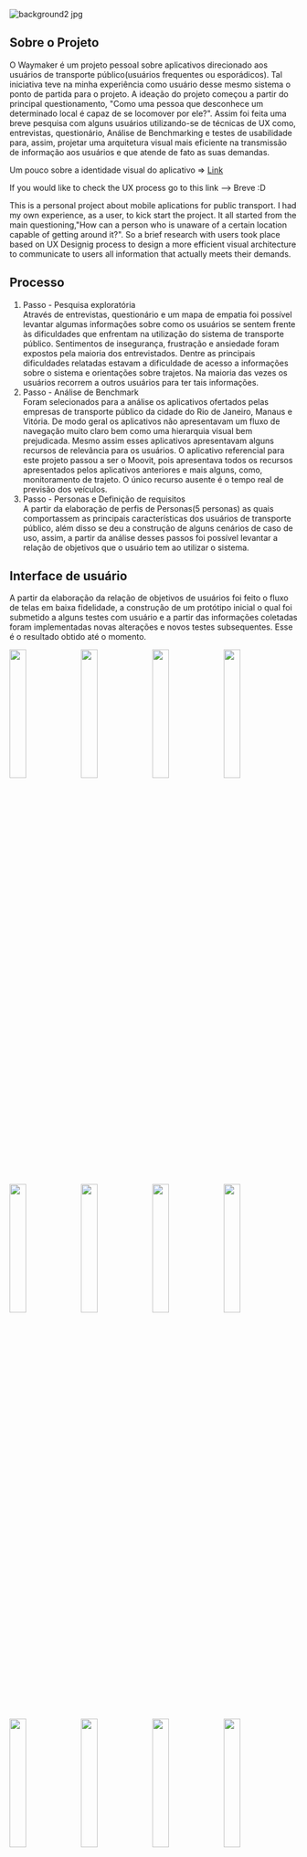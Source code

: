 
![background2 jpg](https://user-images.githubusercontent.com/49257071/106795758-41521700-6639-11eb-97e0-647b9f75f2c9.png)

<h2> Sobre o Projeto</h2>
O Waymaker é um projeto pessoal sobre aplicativos direcionado aos usuários de transporte público(usuários frequentes ou esporádicos). Tal iniciativa teve na minha experiência como usuário desse mesmo sistema o ponto de partida para o projeto. A ideação do projeto começou a partir do principal questionamento, "Como uma pessoa que desconhece um determinado local é capaz de se locomover por ele?". Assim foi feita uma breve pesquisa com alguns usuários utilizando-se de técnicas de UX como, entrevistas, questionário, Análise de Benchmarking e testes de usabilidade para, assim, projetar uma arquitetura visual mais eficiente na transmissão de informação aos usuários e que atende de fato as suas demandas.

Um pouco sobre a identidade visual do aplicativo => <a href="https://www.behance.net/gallery/104705475/Waymaker-Logo" target="_blank">Link</a>



If you would like to check the UX process go to this link --> Breve :D

This is a personal project about mobile aplications for public transport. I had my own experience, as a user, to kick start the project. It all started from the main questioning,"How can a person who is unaware of a certain location capable of getting around it?". So a brief research with users took place based on UX Designig process to design a more efficient visual architecture to communicate to users all information that actually meets their demands.


<h2> Processo </h2>
<ol>
  <li>Passo - Pesquisa exploratória</li>
Através de entrevistas, questionário e um mapa de empatia foi possível levantar algumas informações sobre como os usuários se sentem frente às dificuldades que enfrentam na utilização do sistema de transporte público. Sentimentos de insegurança, frustração e ansiedade foram expostos pela maioria dos entrevistados. Dentre as principais dificuldades relatadas estavam a dificuldade de acesso a informações sobre o sistema e orientações sobre trajetos. Na maioria das vezes os usuários recorrem a outros usuários para ter tais informações.
  <li>Passo - Análise de Benchmark</li>
Foram selecionados para a análise os aplicativos ofertados pelas empresas de transporte público da cidade do Rio de Janeiro, Manaus e Vitória. De modo geral os aplicativos não apresentavam um fluxo de navegação muito claro bem como uma hierarquia visual bem prejudicada. Mesmo assim esses aplicativos apresentavam alguns recursos de relevância para os usuários. O aplicativo referencial para este projeto passou a ser o Moovit, pois apresentava todos os recursos apresentados pelos aplicativos anteriores e mais alguns, como, monitoramento de trajeto. O único recurso ausente é o tempo real de previsão dos veículos.
  <li>Passo - Personas e Definição de requisitos</li>
A partir da elaboração de perfis de Personas(5 personas) as quais comportassem as principais características dos usuários de transporte público, além disso se deu a construção de alguns cenários de caso de uso, assim, a partir da análise desses passos foi possível levantar a relação de objetivos que o usuário tem ao utilizar o sistema.
  
</ol>

<h2> Interface de usuário</h2>
A partir da elaboração da relação de objetivos de usuários foi feito o fluxo de telas em baixa fidelidade, a construção de um protótipo inicial o qual foi submetido a alguns testes com usuário e a partir das informações coletadas foram implementadas novas alterações e novos testes subsequentes. Esse é o resultado obtido até o momento.



<img src= "https://github.com/FelipeLee22/Waymaker/blob/master/img/2.png" width="24%" style ="display:inline"> <img src="https://github.com/FelipeLee22/Waymaker/blob/master/img/3.png" width="24%" style ="display:inline"> <img src="https://github.com/FelipeLee22/Waymaker/blob/master/img/4.png" width="24%" style ="display:inline"> <img src="https://github.com/FelipeLee22/Waymaker/blob/master/img/5.png" width="24%" style ="display:inline"><img src= "https://github.com/FelipeLee22/Waymaker/blob/master/img/7.png" width="24%" style ="display:inline"> <img src="https://github.com/FelipeLee22/Waymaker/blob/master/img/8.png" width="24%" style ="display:inline"> <img src="https://github.com/FelipeLee22/Waymaker/blob/master/img/9.png" width="24%" style ="display:inline"> <img src="https://github.com/FelipeLee22/Waymaker/blob/master/img/10.png" width="24%" style ="display:inline"><img src= "https://github.com/FelipeLee22/Waymaker/blob/master/img/11.png" width="24%" style ="display:inline"> <img src="https://github.com/FelipeLee22/Waymaker/blob/master/img/12.png" width="24%" style ="display:inline"> <img src="https://github.com/FelipeLee22/Waymaker/blob/master/img/13.png" width="24%" style ="display:inline"> <img src="https://github.com/FelipeLee22/Waymaker/blob/master/img/14.png" width="24%" style ="display:inline">

<h2> Principais Contribuições</h2>



<img src= "https://github.com/FelipeLee22/Waymaker/blob/master/img/8.png" width="24%" style ="display:inline"><img src= "https://github.com/FelipeLee22/Waymaker/blob/master/img/9.png" width="24%" style ="display:inline"> <p width="50%"  style ="display:inline"> Uma das principais contribuições foi o redesign da informação das telas de rotas disponíveis e direções, onde por meio de uma estrutura formal de um diagrama de processo. Dessa forma a numeração reforça a ideia de escolhas disponíveis(quantidade) e a sucessão de estágios de um processo(direção). A aplicação de cores como uma camada de informação reforçando os diferentes estágios da viagem. Todas essas estratégias têm como objetivo tornar mais clara e intuitiva a navegação do usuário pelas informações. 
A possibilidade de compartilhar localização e construir rotas personalizadas ajuda a reduzir a chance dos usuários se perderem ao desenvolver novos trajetos, pois se trata de uma fonte de informação confiável.
 </p>

<h2> Implementação</h2>
